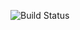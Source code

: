 
![Build Status](https://codeship.com/projects/3082d160-a8bc-0133-3f1a-22b4eb95a293/status?branch=master)